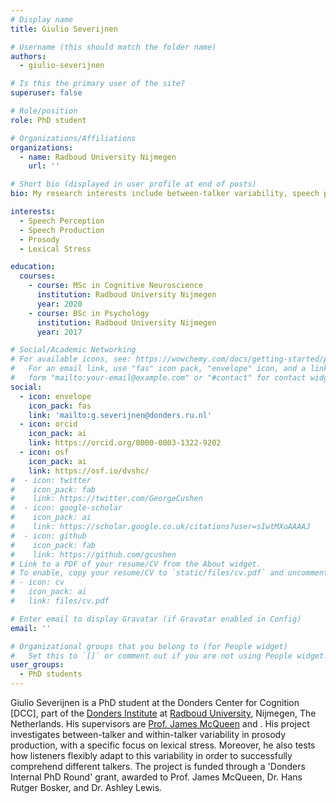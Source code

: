 ```yaml
---
# Display name
title: Giulio Severijnen

# Username (this should match the folder name)
authors:
  - giulio-severijnen

# Is this the primary user of the site?
superuser: false

# Role/position
role: PhD student

# Organizations/Affiliations
organizations:
  - name: Radboud University Nijmegen
    url: ''

# Short bio (displayed in user profile at end of posts)
bio: My research interests include between-talker variability, speech perception, and prosody.

interests:
  - Speech Perception
  - Speech Production
  - Prosody
  - Lexical Stress

education:
  courses:
    - course: MSc in Cognitive Neuroscience
      institution: Radboud University Nijmegen
      year: 2020
    - course: BSc in Psychology
      institution: Radboud University Nijmegen
      year: 2017

# Social/Academic Networking
# For available icons, see: https://wowchemy.com/docs/getting-started/page-builder/#icons
#   For an email link, use "fas" icon pack, "envelope" icon, and a link in the
#   form "mailto:your-email@example.com" or "#contact" for contact widget.
social:
  - icon: envelope
    icon_pack: fas
    link: 'mailto:g.severijnen@donders.ru.nl'
  - icon: orcid
    icon_pack: ai
    link: https://orcid.org/0000-0003-1322-9202
  - icon: osf
    icon_pack: ai
    link: https://osf.io/dvshc/
#  - icon: twitter
#    icon_pack: fab
#    link: https://twitter.com/GeorgeCushen
#  - icon: google-scholar
#    icon_pack: ai
#    link: https://scholar.google.co.uk/citations?user=sIwtMXoAAAAJ
#  - icon: github
#    icon_pack: fab
#    link: https://github.com/gcushen
# Link to a PDF of your resume/CV from the About widget.
# To enable, copy your resume/CV to `static/files/cv.pdf` and uncomment the lines below.
# - icon: cv
#   icon_pack: ai
#   link: files/cv.pdf

# Enter email to display Gravatar (if Gravatar enabled in Config)
email: ''

# Organizational groups that you belong to (for People widget)
#   Set this to `[]` or comment out if you are not using People widget.
user_groups:
  - PhD students
---
```


Giulio Severijnen is a PhD student at the Donders Center for Cognition [DCC], part of the [Donders Institute](https://www.ru.nl/donders/) at [Radboud University](https://www.ru.nl), Nijmegen, The Netherlands. His supervisors are [Prof. James McQueen](https://www.ru.nl/english/people/mcqueen-j/) and . His project investigates between-talker and within-talker variability in prosody production, with a specific focus on lexical stress. Moreover, he also tests how listeners flexibly adapt to this variability in order to successfully comprehend different talkers. The project is funded through a 'Donders Internal PhD Round' grant, awarded to Prof. James McQueen, Dr. Hans Rutger Bosker, and Dr. Ashley Lewis.
